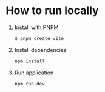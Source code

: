 # How to run locally
1. Install with PNPM
   ```bash
   $ pnpm create vite
   ```
2. Install dependencies
   ```bash
   npm install
   ```
3. Run application
   ```bash
   npm run dev
   ```
